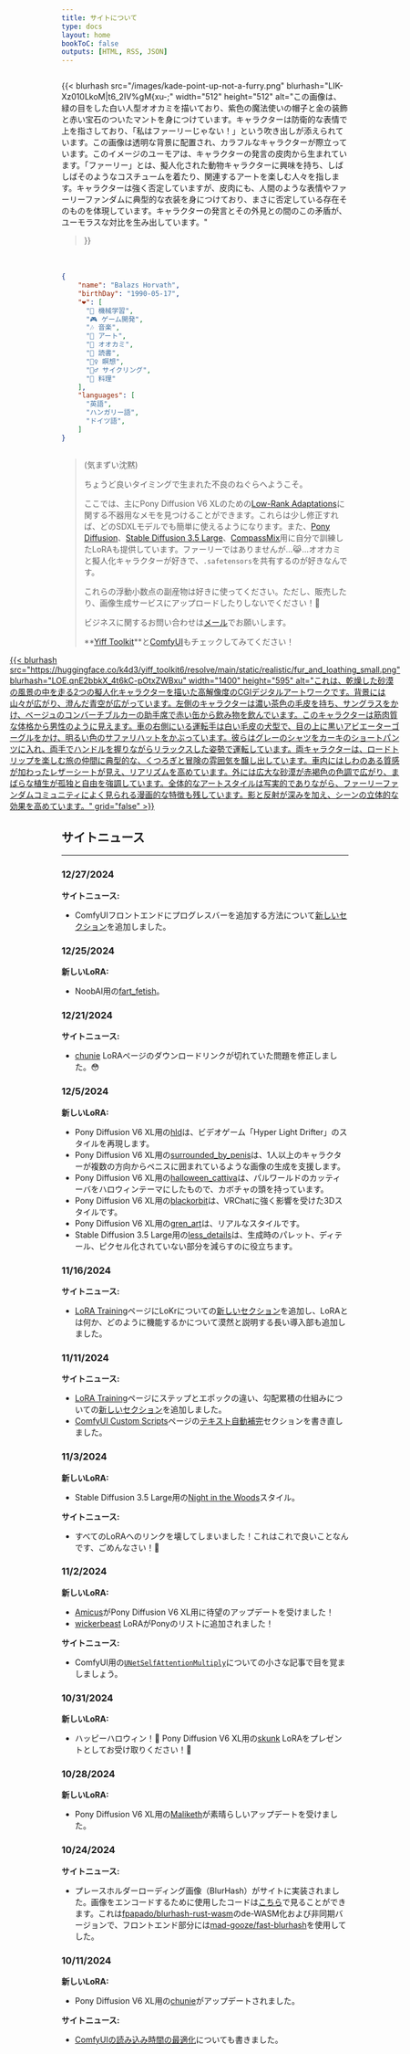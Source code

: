 ```yaml
---
title: サイトについて
type: docs
layout: home
bookToC: false
outputs: [HTML, RSS, JSON]
---
```


<!-- markdownlint-disable MD009 MD025 MD033 -->

<div style="display: flex; flex-wrap: wrap; justify-content: space-between; gap: 20px;">
  <div style="flex: 1 1 300px; min-width: 0;">

{{< blurhash
    src="/images/kade-point-up-not-a-furry.png"
    blurhash="LIK-Xz010LkoM|t6_2IV%gM{xu-;"
    width="512"
    height="512"
    alt="この画像は、緑の目をした白い人型オオカミを描いており、紫色の魔法使いの帽子と金の装飾と赤い宝石のついたマントを身につけています。キャラクターは防衛的な表情で上を指さしており、「私はファーリーじゃない！」という吹き出しが添えられています。この画像は透明な背景に配置され、カラフルなキャラクターが際立っています。このイメージのユーモアは、キャラクターの発言の皮肉から生まれています。「ファーリー」とは、擬人化された動物キャラクターに興味を持ち、しばしばそのようなコスチュームを着たり、関連するアートを楽しむ人々を指します。キャラクターは強く否定していますが、皮肉にも、人間のような表情やファーリーファンダムに典型的な衣装を身につけており、まさに否定している存在そのものを体現しています。キャラクターの発言とその外見との間のこの矛盾が、ユーモラスな対比を生み出しています。"
>}}

  </div>
  <div style="flex: 1 1 300px; min-width: 0;">

```json
{
    "name": "Balazs Horvath",
    "birthDay": "1990-05-17",
    "❤️": [
      "🧠 機械学習",
      "🎮 ゲーム開発",
      "🎶 音楽",
      "🎨 アート",
      "🐺 オオカミ",
      "📖 読書",
      "🧘‍♀️ 瞑想",
      "🚴‍♂️ サイクリング",
      "🧁 料理"
    ],
    "languages": [
      "英語",
      "ハンガリー語",
      "ドイツ語",
    ]
}
```

  </div>
</div>

> (気まずい沈黙)
>
> ちょうど良いタイミングで生まれた不良のねぐらへようこそ。
>
> ここでは、主にPony Diffusion V6 XLのための[Low-Rank Adaptations](/docs/yiff_toolkit/lora_training/)に関する不器用なメモを見つけることができます。これらは少し修正すれば、どのSDXLモデルでも簡単に使えるようになります。また、[Pony Diffusion](/docs/yiff_toolkit/loras/ponyxlv6/)、[Stable Diffusion 3.5 Large](/docs/yiff_toolkit/loras/3.5-large/)、[CompassMix](/docs/yiff_toolkit/loras/compassmix)用に自分で訓練したLoRAも提供しています。ファーリーではありませんが...😹...オオカミと擬人化キャラクターが好きで、`.safetensors`を共有するのが好きなんです。
> 
> これらの浮動小数点の副産物は好きに使ってください。ただし、販売したり、画像生成サービスにアップロードしたりしないでください！🐺
> 
> ビジネスに関するお問い合わせは[メール](mailto:acsipont@gmail.com)でお願いします。
> 
> **[Yiff Toolkit](/docs/yiff_toolkit)**と[ComfyUI](/docs/comfyui)もチェックしてみてください！

<div style="display: flex; justify-content: center;">
  <a href="/docs/yiff_toolkit">
    {{< blurhash
      src="https://huggingface.co/k4d3/yiff_toolkit6/resolve/main/static/realistic/fur_and_loathing_small.png"
      blurhash="LOE.qnE2bbkX_4t6kC-pOtxZWBxu"
      width="1400"
      height="595"
      alt="これは、乾燥した砂漠の風景の中を走る2つの擬人化キャラクターを描いた高解像度のCGIデジタルアートワークです。背景には山々が広がり、澄んだ青空が広がっています。左側のキャラクターは濃い茶色の毛皮を持ち、サングラスをかけ、ベージュのコンバーチブルカーの助手席で赤い缶から飲み物を飲んでいます。このキャラクターは筋肉質な体格から男性のように見えます。車の右側にいる運転手は白い毛皮の犬型で、目の上に黒いアビエーターゴーグルをかけ、明るい色のサファリハットをかぶっています。彼らはグレーのシャツをカーキのショートパンツに入れ、両手でハンドルを握りながらリラックスした姿勢で運転しています。両キャラクターは、ロードトリップを楽しむ旅の仲間に典型的な、くつろぎと冒険の雰囲気を醸し出しています。車内にはしわのある質感が加わったレザーシートが見え、リアリズムを高めています。外には広大な砂漠が赤褐色の色調で広がり、まばらな植生が孤独と自由を強調しています。全体的なアートスタイルは写実的でありながら、ファーリーファンダムコミュニティによく見られる漫画的な特徴も残しています。影と反射が深みを加え、シーンの立体的な効果を高めています。"
      grid="false"
    >}}
  </a>
</div>

<div id="quote-container"></div>

<script src="/js/quotes.ja.js"></script>

## サイトニュース

---

### 12/27/2024

**サイトニュース:**

- ComfyUIフロントエンドにプログレスバーを追加する方法について[新しいセクション](/docs/yiff_toolkit/comfyui/ComfyUI_frontend-ProgressBars)を追加しました。

### 12/25/2024

**新しいLoRA:**

- NoobAI用の[fart_fetish](/docs/yiff_toolkit/loras/noobai/concepts/fart_fetish)。

### 12/21/2024

**サイトニュース:**

- [chunie](/docs/yiff_toolkit/loras/ponyxlv6/styles/chunie) LoRAページのダウンロードリンクが切れていた問題を修正しました。😳

### 12/5/2024

**新しいLoRA:**

- Pony Diffusion V6 XL用の[hld](/docs/yiff_toolkit/loras/ponyxlv6/styles/hld)は、ビデオゲーム「Hyper Light Drifter」のスタイルを再現します。
- Pony Diffusion V6 XL用の[surrounded_by_penis](/docs/yiff_toolkit/loras/ponyxlv6/concepts/surrounded_by_penis)は、1人以上のキャラクターが複数の方向からペニスに囲まれているような画像の生成を支援します。
- Pony Diffusion V6 XL用の[halloween_cattiva](/docs/yiff_toolkit/loras/ponyxlv6/characters/halloween_cattiva)は、パルワールドのカッティーバをハロウィンテーマにしたもので、カボチャの頭を持っています。
- Pony Diffusion V6 XL用の[blackorbit](/docs/yiff_toolkit/loras/ponyxlv6/styles/blackorbit)は、VRChatに強く影響を受けた3Dスタイルです。
- Pony Diffusion V6 XL用の[gren_art](/docs/yiff_toolkit/loras/ponyxlv6/styles/gren_art)は、リアルなスタイルです。
- Stable Diffusion 3.5 Large用の[less_details](/docs/yiff_toolkit/loras/3.5-large/styles/less_details)は、生成時のパレット、ディテール、ピクセル化されていない部分を減らすのに役立ちます。

### 11/16/2024

**サイトニュース:**

- [LoRA Training](/docs/yiff_toolkit/lora_training/)ページにLoKrについての[新しいセクション](/docs/yiff_toolkit/lora_training/#lokr)を追加し、LoRAとは何か、どのように機能するかについて漠然と説明する長い導入部も追加しました。

### 11/11/2024

**サイトニュース:**

- [LoRA Training](/docs/yiff_toolkit/lora_training/)ページにステップとエポックの違い、勾配累積の仕組みについての[新しいセクション](/docs/yiff_toolkit/lora_training/#steps-vs-epochs)を追加しました。
- [ComfyUI Custom Scripts](/docs/yiff_toolkit/comfyui/custom_nodes/ComfyUI-Custom-Scripts/)ページの[テキスト自動補完](/docs/yiff_toolkit/comfyui/custom_nodes/ComfyUI-Custom-Scripts/#text-autocomplete)セクションを書き直しました。

### 11/3/2024

**新しいLoRA:**

- Stable Diffusion 3.5 Large用の[Night in the Woods](/docs/yiff_toolkit/loras/3.5-large/styles/nitw)スタイル。

**サイトニュース:**

- すべてのLoRAへのリンクを壊してしまいました！これはこれで良いことなんです、ごめんなさい！🐺

### 11/2/2024

**新しいLoRA:**

- [Amicus](/docs/yiff_toolkit/loras/ponyxlv6/characters/amicus)がPony Diffusion V6 XL用に待望のアップデートを受けました！
- [wickerbeast](/docs/yiff_toolkit/loras/ponyxlv6/characters/wickerbeast) LoRAがPonyのリストに追加されました！

**サイトニュース:**

- ComfyUI用の[`UNetSelfAttentionMultiply`](/docs/yiff_toolkit/comfyui/UNetSelfAttentionMultiply)についての小さな記事で目を覚ましましょう。

### 10/31/2024

**新しいLoRA:**

- ハッピーハロウィン！🎃 Pony Diffusion V6 XL用の[skunk](/docs/yiff_toolkit/loras/ponyxlv6/characters/skunk) LoRAをプレゼントとしてお受け取りください！🦨

### 10/28/2024

**新しいLoRA:**

- Pony Diffusion V6 XL用の[Maliketh](/docs/yiff_toolkit/loras/ponyxlv6/characters/maliketh)が素晴らしいアップデートを受けました。

### 10/24/2024

**サイトニュース:**

- プレースホルダーローディング画像（BlurHash）がサイトに実装されました。画像をエンコードするために使用したコードは[こちら](https://github.com/ka-de/blurhash)で見ることができます。これは[fpapado/blurhash-rust-wasm](https://github.com/fpapado/blurhash-rust-wasm)のde-WASM化および非同期バージョンで、フロントエンド部分には[mad-gooze/fast-blurhash](https://github.com/mad-gooze/fast-blurhash)を使用してした。

### 10/11/2024

**新しいLoRA:**

- Pony Diffusion V6 XL用の[chunie](/docs/yiff_toolkit/loras/ponyxlv6/styles/by_chunie)がアップデートされました。

**サイトニュース:**

- [ComfyUIの読み込み時間の最適化](/docs/yiff_toolkit/comfyui/Optimizing-ComfyUI-Load-Times)についても書きました。 